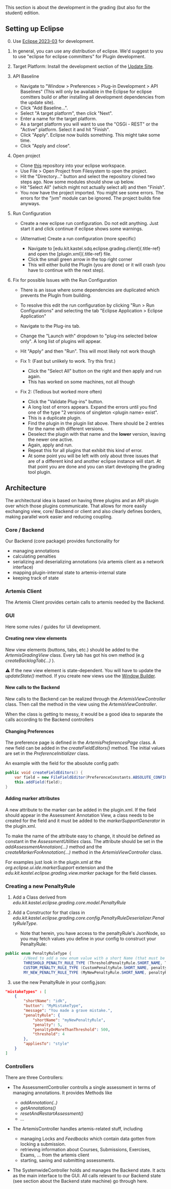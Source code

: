 This section is about the development in the grading (but also for the
student) edition.

## Setting up Eclipse

0.  Use [Eclipse 2023-03](https://www.eclipse.org/downloads/packages/)
    for development.

1.  In general, you can use any distribution of eclipse. We\'d suggest
    to you to use \"eclipse for eclipse committers\" for Plugin
    development.

2.  Target Platform: Install the development section of the [Update
    Site](https://kit-sdq.github.io/programming-lecture-eclipse-artemis/).

3.  API Baseline
    -   Navigate to \"Window \> Preferences \> Plug-in Development
         \> API Baselines\" (This will only be available in the
            Eclipse for eclipse comitters build or after installing all
            development dependencies from the update site).
    -   Click \"Add Baseline\...\".
    -   Select \"A target platform\", then click \"Next\".
    -   Enter a name for the target platform.
    -   As a target platform you will want to use the \"OSGi -
           REST\" or the \"Active\" platform. Select it and hit
            \"Finish\".
    -   Click \"Apply\". Eclipse now builds something. This might
          take some time.
    -   Click \"Apply and close\".
4.  Open project
    -   Clone
            [this](https://github.com/kit-sdq/programming-lecture-eclipse-artemis)
            repository into your eclipse workspace.
    -   Use File \> Open Project from Filesystem to open the
            project.
    -   Hit the \"Directory\...\" button and select the repository
            cloned two steps ago. Now some modules should show up below.
    -   Hit \"Select All\" (which might not actually select all) and
            then \"Finish\".
    -   You now have the project imported. You might see some
            errors. The errors for the \"jvm\" module can be ignored.
            The project builds fine anyways.

5. Run Configuration

    * Create a new eclipse run configuration. Do not edit
            anything. Just start it and click continue if eclipse shows
            some warnings.

    * (Alternative) Create a run configuration (more specific)
         -   Navigate to
                    [edu.kit.kastel.sdq.eclipse.grading.client]{.title-ref}
                    and open the [plugin.xml]{.title-ref} file.
        -   Click the small green arrow in the top right corner
        -   This will either build the PlugIn (you are done) or
                    it will crash (you have to continue with the next
                    step).

6. Fix for possible Issues with the Run Configuration

    -   There is an issue where some dependencies are duplicated
            which prevents the PlugIn from building.

    -   To resolve this edit the run configuration by clicking \"Run
            \> Run Configurations\" and selecting the tab \"Eclipse
            Application \> Eclipse Application\"

    -   Navigate to the Plug-ins tab.

    -   Change the \"Launch with\" dropdown to \"plug-ins selected
            below only\". A long list of plugins will appear.

    -   Hit \"Apply\" and then \"Run\". This will most likely not
            work though

    -   Fix 1: (Fast but unlikely to work. Try this first.)
        -   Click the \"Select All\" button on the right and
                    then apply and run again.
        - This has worked on some machines, not all though

    - Fix 2: (Tedious but worked more often)
        -   Click the \"Validate Plug-ins\" button.
        -   A long lost of errors appears. Expand the errors
            until you find one of the type \"2 versions of
            singleton \<plugin name\> exist\".
        -   This is a duplicate plugin.
        -   Find the plugin in the plugin list above. There
            should be 2 entries for the name with different
            versions.
        -   Deselect the plugin with that name and the **lower**
            version, leaving the newer one active.
        -   Again, apply and run.
        -   Repeat this for all plugins that exhibit this kind
            of error.
        -   At some point you will be left with only about three
            issues that are of a different kind and another
            eclipse instance will start. At that point you are
            done and you can start developing the grading tool
            plugin.

## Architecture

The architectural idea is based on having three plugins and an API
plugin over which those plugins communicate. That allows for more easily
exchanging view, core/ Backend or client and also clearly defines
borders, making parallel work easier and reducing coupling.

### Core / Backend

Our Backend (core package) provides functionality for

-   managing annotations
-   calculating penalties
-   serializing and deserializing annotations (via artemis client as a
    network interface)
-   mapping plugin-internal state to artemis-internal state
-   keeping track of state

### Artemis Client

The Artemis Client provides certain calls to artemis needed by the
Backend.

### GUI

Here some rules / guides for UI development.

#### Creating new view elements

New view elements (buttons, tabs, etc.) should be added to the
*ArtemisGradingView* class. Every tab has got his own method (e.g
*createBacklogTab(\...)* ).


:warning:
If the new view element is state-dependent. You will have to update the
*updateState()* method. If you create new views use the [Window
Builder](https://www.eclipse.org/windowbuilder/).

#### New calls to the Backend

New calls to the Backend can be realized through the
*ArtemisViewController* class. Then call the method in the view using
the *ArtemisViewController*.

When the class is getting to messy, it would be a good idea to separate
the calls according to the Backend controllers

#### Changing Preferences

The preference page is defined in the *ArtemisPreferencesPage* class. A
new field can be added in the *createFieldEditors()* method. The initial
values are set in the *PreferenceInitializer* class.

An example with the field for the absolute config path:

```java
public void createFieldEditors() {
    var field = new FileFieldEditor(PreferenceConstants.ABSOLUTE_CONFIG_PATH, I18N().config(), parent);
    this.addField(field);
}
```

#### Adding marker attributes

A new attribute to the marker can be added in the plugin.xml. If the
field should appear in the Assessment Annotation View, a class needs to
be created for the field and it must be added to the
*markerSupportGenerator* in the plugin.xml.

To make the name of the attribute easy to change, it should be defined
as constant in the *AssessmentUtilities* class. The attribute should be
set in the *addAssessmentAnnotaion(\...)* method and the
*createMarkerForAnnotation(\...)* method in the *ArtemisViewController*
class.

For examples just look in the plugin.xml at the
*org.eclipse.ui.ide.markerSupport* extension and the
*edu.kit.kastel.eclipse.grading.view.marker* package for the field
classes.

### Creating a new PenaltyRule

1.  Add a Class derived from
    *edu.kit.kastel.eclipse.grading.core.model.PenaltyRule*

2. Add a Constructor for that class in *edu.kit.kastel.eclipse.grading.core.config.PenaltyRuleDeserializer.PenaltyRuleType*.
    * Note that herein, you have access to the penaltyRule\'s
        JsonNode, so you may fetch values you define in your config to
        construct your PenaltyRule:

```java
public enum PenaltyRuleType {
        //Need to add a new enum value with a short Name (that must be used in the config file) and a constructor based on the json node.
        THRESHOLD_PENALTY_RULE_TYPE (ThresholdPenaltyRule.SHORT_NAME, ThresholdPenaltyRule::new),
        CUSTOM_PENALTY_RULE_TYPE (CustomPenaltyRule.SHORT_NAME, penaltyRuleNode -> new CustomPenaltyRule()),
        MY_NEW_PENALTY_RULE_TYPE (MyNewPenaltyRule.SHORT_NAME, penaltyRuleNode -> new MyNewPenaltyRule(penaltyRuleNode));
```

3.  use the new PenaltyRule in your config.json:

``` json
"mistakeTypes" : [
    {
        "shortName": "idk",
        "button": "MyMistakeType",
        "message": "You made a grave mistake.",
        "penaltyRule": {
            "shortName": "myNewPenaltyRule",
            "penalty": 5,
            "penaltyOnMoreThanThreshold": 500,
            "threshold": 4
        },
        "appliesTo": "style"
    }
]
```

### Controllers

There are three Controllers:

- The AssessmentController controlls a single assessment in terms of managing annotations. It provides Methods like
    -   *addAnnotation(..)*
    -   *getAnnotations()*
    -   *resetAndRestartAssessment()*
    -   *\...*

- The ArtemisController handles artemis-related stuff, including
    -   managing Locks and *Feedbacks* which contain data gotten
            from locking a submission.
    -   retrieving information about Courses, Submissions,
            Exercises, Exams, \... from the artemis client
    -   starting, saving and submitting assessments.

-   The SystemwideController holds and manages the Backend state. It
    acts as the main interface to the GUI. All calls relevant to our
    Backend state (see section about the Backend state machine) go
    through here.
